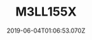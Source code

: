 ---
artist: FKA Twigs
title: M3LL155X
cover: /assets/album_fkatwigs-m3ll155x.jpg
date: 2019-06-04T01:06:53.070Z
release-year: '2015'
---